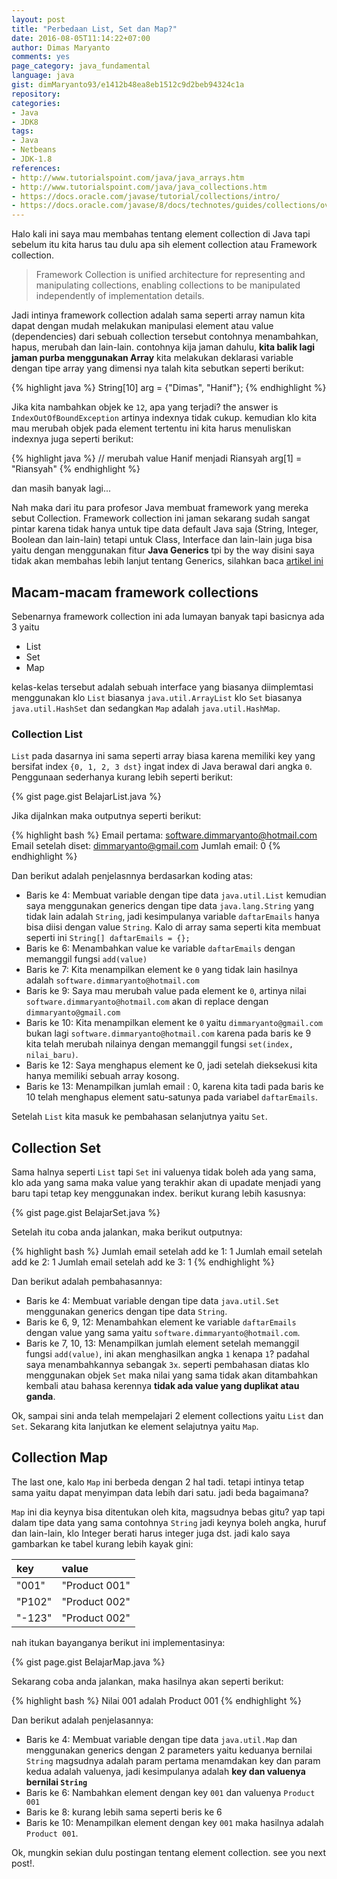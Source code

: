 ```yaml
---
layout: post
title: "Perbedaan List, Set dan Map?"
date: 2016-08-05T11:14:22+07:00
author: Dimas Maryanto
comments: yes
page_category: java_fundamental
language: java
gist: dimMaryanto93/e1412b48ea8eb1512c9d2beb94324c1a
repository:
categories:
- Java
- JDK8
tags:
- Java
- Netbeans
- JDK-1.8
references:
- http://www.tutorialspoint.com/java/java_arrays.htm
- http://www.tutorialspoint.com/java/java_collections.htm
- https://docs.oracle.com/javase/tutorial/collections/intro/
- https://docs.oracle.com/javase/8/docs/technotes/guides/collections/overview.html
---
```


Halo kali ini saya mau membahas tentang element collection di Java tapi sebelum itu kita harus tau dulu apa sih element collection atau Framework collection.

> Framework Collection is unified architecture for representing and manipulating collections,
enabling collections to be manipulated independently of implementation details.

Jadi intinya framework collection adalah sama seperti array namun kita dapat dengan mudah melakukan manipulasi element atau value (dependencies) dari sebuah collection tersebut contohnya menambahkan, hapus, merubah dan lain-lain. contohnya kija jaman dahulu, **kita balik lagi jaman purba menggunakan Array** kita melakukan deklarasi variable dengan tipe array yang dimensi nya talah kita sebutkan seperti berikut:

{% highlight java %}
String[10] arg = {"Dimas", "Hanif"};
{% endhighlight %}

Jika kita nambahkan objek ke ```12```, apa yang terjadi? the answer is ```IndexOutOfBoundException``` artinya indexnya tidak cukup. kemudian klo kita mau merubah objek pada element tertentu ini kita harus menuliskan indexnya juga seperti berikut:

{% highlight java %}
// merubah value Hanif menjadi Riansyah
arg[1] = "Riansyah"
{% endhighlight %}

dan masih banyak lagi...

<!--more-->

Nah maka dari itu para profesor Java membuat framework yang mereka sebut Collection. Framework collection ini jaman sekarang sudah sangat pintar karena tidak hanya untuk tipe data default Java saja (String, Integer, Boolean dan lain-lain) tetapi untuk Class, Interface dan lain-lain juga bisa yaitu dengan menggunakan fitur **Java Generics** tpi by the way disini saya tidak akan membahas lebih lanjut tentang Generics, silahkan baca [artikel ini](http://www.tutorialspoint.com/java/java_generics.htm)

## Macam-macam framework collections

Sebenarnya framework collection ini ada lumayan banyak tapi basicnya ada 3 yaitu

* List
* Set
* Map

kelas-kelas tersebut adalah sebuah interface yang biasanya diimplemtasi menggunakan klo ```List``` biasanya ```java.util.ArrayList``` klo ```Set``` biasanya ```java.util.HashSet``` dan sedangkan ```Map``` adalah ```java.util.HashMap```.

### Collection List

```List``` pada dasarnya ini sama seperti array biasa karena memiliki key yang bersifat index ```{0, 1, 2, 3 dst}``` ingat index di Java berawal dari angka ```0```. Penggunaan sederhanya kurang lebih seperti berikut:

{% gist page.gist BelajarList.java %}

Jika dijalnkan maka outputnya seperti berikut:

{% highlight bash %}
Email pertama: software.dimmaryanto@hotmail.com
Email setelah diset: dimmaryanto@gmail.com
Jumlah email: 0
{% endhighlight %}

Dan berikut adalah penjelasnnya berdasarkan koding atas:

* Baris ke 4: Membuat variable dengan tipe data ```java.util.List``` kemudian saya menggunakan generics dengan tipe data ```java.lang.String``` yang tidak lain adalah ```String```, jadi kesimpulanya variable ```daftarEmails``` hanya bisa diisi dengan value ```String```. Kalo di array sama seperti kita membuat seperti ini ```String[] daftarEmails = {};```
* Baris ke 6: Menambahkan value ke variable ```daftarEmails``` dengan memanggil fungsi ```add(value)```
* Baris ke 7: Kita menampilkan element ke ```0``` yang tidak lain hasilnya adalah ```software.dimmaryanto@hotmail.com```
* Baris ke 9: Saya mau merubah value pada element ke ```0```, artinya nilai ```software.dimmaryanto@hotmail.com``` akan di replace dengan ```dimmaryanto@gmail.com```
* Baris ke 10: Kita menampilkan element ke ```0``` yaitu ```dimmaryanto@gmail.com``` bukan lagi ```software.dimmaryanto@hotmail.com``` karena pada baris ke 9 kita telah merubah nilainya dengan memanggil fungsi ```set(index, nilai_baru)```.
* Baris ke 12: Saya menghapus element ke 0, jadi setelah dieksekusi kita hanya memiliki sebuah array kosong.
* Baris ke 13: Menampilkan jumlah email : 0, karena kita tadi pada baris ke 10 telah menghapus element satu-satunya pada variabel ```daftarEmails```.

Setelah ```List``` kita masuk ke pembahasan selanjutnya yaitu ```Set```.

## Collection Set

Sama halnya seperti ```List``` tapi ```Set``` ini valuenya tidak boleh ada yang sama, klo ada yang sama maka value yang terakhir akan di upadate menjadi yang baru tapi tetap key menggunakan index. berikut kurang lebih kasusnya:

{% gist page.gist BelajarSet.java %}

Setelah itu coba anda jalankan, maka berikut outputnya:

{% highlight bash %}
Jumlah email setelah add ke 1: 1
Jumlah email setelah add ke 2: 1
Jumlah email setelah add ke 3: 1
{% endhighlight %}

Dan berikut adalah pembahasannya:

* Baris ke 4: Membuat variable dengan tipe data ```java.util.Set``` menggunakan generics dengan tipe data ```String```.
* Baris ke 6, 9, 12: Menambahkan element ke variable ```daftarEmails``` dengan value yang sama yaitu ```software.dimmaryanto@hotmail.com```.
* Baris ke 7, 10, 13: Menampilkan jumlah element setelah memanggil fungsi ```add(value)```, ini akan menghasilkan angka ```1``` kenapa ```1```? padahal saya menambahkannya sebangak ```3x```. seperti pembahasan diatas klo menggunakan objek ```Set``` maka nilai yang sama tidak akan ditambahkan kembali atau bahasa kerennya **tidak ada value yang duplikat atau ganda**.

Ok, sampai sini anda telah mempelajari 2 element collections yaitu ```List``` dan ```Set```. Sekarang kita lanjutkan ke element selajutnya yaitu ```Map```.

## Collection Map

The last one, kalo ```Map``` ini berbeda dengan 2 hal tadi. tetapi intinya tetap sama yaitu dapat menyimpan data lebih dari satu. jadi beda bagaimana?

```Map``` ini dia keynya bisa ditentukan oleh kita, magsudnya bebas gitu? yap tapi dalam tipe data yang sama contohnya ```String``` jadi keynya boleh angka, huruf dan lain-lain, klo Integer berati harus integer juga dst. jadi kalo saya gambarkan ke tabel kurang lebih kayak gini:

| key             | value           |
| :-------------  | :-------------  |
| "001"           | "Product 001"   |
| "P102"          | "Product 002"   |
| "-123"          | "Product 002"   |

nah itukan bayanganya berikut ini implementasinya:

{% gist page.gist BelajarMap.java %}

Sekarang coba anda jalankan, maka hasilnya akan seperti berikut:

{% highlight bash %}
Nilai 001 adalah Product 001
{% endhighlight %}

Dan berikut adalah penjelasannya:

* Baris ke 4: Membuat variable dengan tipe data ```java.util.Map``` dan menggunakan generics dengan 2 parameters yaitu keduanya bernilai ```String``` magsudnya adalah param pertama menamdakan key dan param kedua adalah valuenya, jadi kesimpulanya adalah **key dan valuenya bernilai ```String```**
* Baris ke 6: Nambahkan element dengan key ```001``` dan valuenya ```Product 001```
* Baris ke 8: kurang lebih sama seperti beris ke 6
* Baris ke 10: Menampilkan element dengan key ```001``` maka hasilnya adalah ```Product 001```.

Ok, mungkin sekian dulu postingan tentang element collection. see you next post!.
